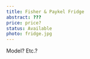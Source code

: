 ```yaml
---
title: Fisher & Paykel Fridge
abstract: ???
price: price?
status: Available
photo: fridge.jpg
---
```

Model?  Etc.?
